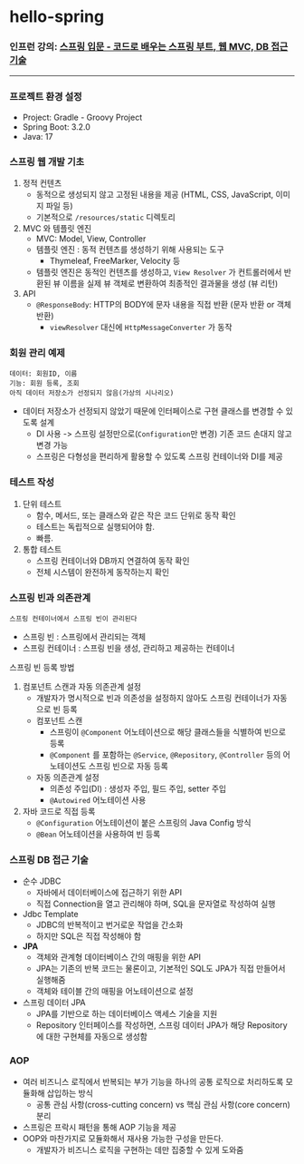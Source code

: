 # hello-spring
### 인프런 강의: [스프링 입문 - 코드로 배우는 스프링 부트, 웹 MVC, DB 접근 기술](https://www.inflearn.com/course/%EC%8A%A4%ED%94%84%EB%A7%81-%EC%9E%85%EB%AC%B8-%EC%8A%A4%ED%94%84%EB%A7%81%EB%B6%80%ED%8A%B8)

---
### 프로젝트 환경 설정

- Project: Gradle - Groovy Project
- Spring Boot: 3.2.0
- Java: 17

### 스프링 웹 개발 기초
1. 정적 컨텐츠
   - 동적으로 생성되지 않고 고정된 내용을 제공 (HTML, CSS, JavaScript, 이미지 파일 등)
   - 기본적으로 `/resources/static` 디렉토리
2. MVC 와 템플릿 엔진
   - MVC: Model, View, Controller
   - 템플릿 엔진 : 동적 컨텐츠를 생성하기 위해 사용되는 도구
     - Thymeleaf, FreeMarker, Velocity 등 
   - 템플릿 엔진은 동적인 컨텐츠를 생성하고, 
     `View Resolver` 가 컨트롤러에서 반환된 뷰 이름을 실제 뷰 객체로 변환하여 최종적인 결과물을 생성 (뷰 리턴)
3. API
   - `@ResponseBody`: HTTP의 BODY에 문자 내용을 직접 반환 (문자 반환 or 객체 반환)
     - `viewResolver` 대신에 `HttpMessageConverter` 가 동작

### 회원 관리 예제
    데이터: 회원ID, 이름
    기능: 회원 등록, 조회
    아직 데이터 저장소가 선정되지 않음(가상의 시나리오)
- 데이터 저장소가 선정되지 않았기 때문에 인터페이스로 구현 클래스를 변경할 수 있도록 설계
  - DI 사용 -> 스프링 설정만으로(`Configuration`만 변경) 기존 코드 손대지 않고 변경 가능
  - 스프링은 다형성을 편리하게 활용할 수 있도록 스프링 컨테이너와 DI를 제공
  
### 테스트 작성
1. 단위 테스트
   - 함수, 메서드, 또는 클래스와 같은 작은 코드 단위로 동작 확인
   - 테스트는 독립적으로 실행되어야 함.
   - 빠름.
2. 통합 테스트
   - 스프링 컨테이너와 DB까지 연결하여 동작 확인
   - 전체 시스템이 완전하게 동작하는지 확인

### 스프링 빈과 의존관계
    스프링 컨테이너에서 스프링 빈이 관리된다
- 스프링 빈 : 스프링에서 관리되는 객체
- 스프링 컨테이너 : 스프링 빈을 생성, 관리하고 제공하는 컨테이너

스프링 빈 등록 방법
1. 컴포넌트 스캔과 자동 의존관계 설정
   - 개발자가 명시적으로 빈과 의존성을 설정하지 않아도 스프링 컨테이너가 자동으로 빈 등록
   - 컴포넌트 스캔
     - 스프링이 `@Component` 어노테이션으로 해당 클래스들을 식별하여 빈으로 등록
     - `@Component` 를 포함하는 `@Service`, `@Repository`, `@Controller` 등의 어노테이션도 스프링 빈으로 자동 등록
   - 자동 의존관계 설정
     - 의존성 주입(DI) : 생성자 주입, 필드 주입, setter 주입
     - `@Autowired` 어노테이션 사용
2. 자바 코드로 직접 등록
   - `@Configuration` 어노테이션이 붙은 스프링의 Java Config 방식
   - `@Bean` 어노테이션을 사용하여 빈 등록

### 스프링 DB 접근 기술
- 순수 JDBC
  - 자바에서 데이터베이스에 접근하기 위한 API
  - 직접 Connection을 열고 관리해야 하며, SQL을 문자열로 작성하여 실행
- Jdbc Template
  - JDBC의 반복적이고 번거로운 작업을 간소화
  - 하지만 SQL은 직접 작성해야 함
- **JPA**
  - 객체와 관계형 데이터베이스 간의 매핑을 위한 API
  - JPA는 기존의 반복 코드는 물론이고, 기본적인 SQL도 JPA가 직접 만들어서 실행해줌
  - 객체와 테이블 간의 매핑을 어노테이션으로 설정
- 스프링 데이터 JPA
  - JPA를 기반으로 하는 데이터베이스 액세스 기술을 지원
  - Repository 인터페이스를 작성하면, 스프링 데이터 JPA가 해당 Repository에 대한 구현체를 자동으로 생성함

### AOP
- 여러 비즈니스 로직에서 반복되는 부가 기능을 하나의 공통 로직으로 처리하도록 모듈화해 삽입하는 방식
  - 공통 관심 사항(cross-cutting concern) vs 핵심 관심 사항(core concern) 분리
- 스프링은 프락시 패턴을 통해 AOP 기능을 제공
- OOP와 마찬가지로 모듈화해서 재사용 가능한 구성을 만든다.
  - 개발자가 비즈니스 로직을 구현하는 데만 집중할 수 있게 도와줌
